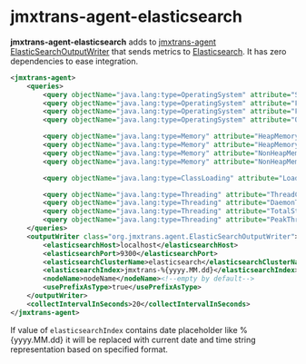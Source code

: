 jmxtrans-agent-elasticsearch
============================
**jmxtrans-agent-elasticsearch** adds to [jmxtrans-agent](https://github.com/jmxtrans/jmxtrans-agent) [ElasticSearchOutputWriter](https://github.com/evgeniy-khist/jmxtrans-agent-elasticsearch/blob/master/src/main/java/org/jmxtrans/agent/ElasticSearchOutputWriter.java) that sends metrics to [Elasticsearch](www.elasticsearch.org). It has zero dependencies to ease integration.

```xml
<jmxtrans-agent>
    <queries>
        <query objectName="java.lang:type=OperatingSystem" attribute="SystemLoadAverage" resultAlias="os.systemLoadAverage"/>
        <query objectName="java.lang:type=OperatingSystem" attribute="FreePhysicalMemorySize" resultAlias="os.freePhysicalMemorySize"/>
        <query objectName="java.lang:type=OperatingSystem" attribute="FreeSwapSpaceSize" resultAlias="os.freeSwapSpaceSize"/>
        <query objectName="java.lang:type=OperatingSystem" attribute="OpenFileDescriptorCount" resultAlias="os.openFileDescriptorCount"/>

        <query objectName="java.lang:type=Memory" attribute="HeapMemoryUsage" key="used" resultAlias="jvm.heapMemoryUsage.used"/>
        <query objectName="java.lang:type=Memory" attribute="HeapMemoryUsage" key="committed" resultAlias="jvm.heapMemoryUsage.committed"/>
        <query objectName="java.lang:type=Memory" attribute="NonHeapMemoryUsage" key="used" resultAlias="jvm.nonHeapMemoryUsage.used"/>
        <query objectName="java.lang:type=Memory" attribute="NonHeapMemoryUsage" key="committed" resultAlias="jvm.nonHeapMemoryUsage.committed"/>

        <query objectName="java.lang:type=ClassLoading" attribute="LoadedClassCount" resultAlias="jvm.loadedClasses"/>

        <query objectName="java.lang:type=Threading" attribute="ThreadCount" resultAlias="jvm.threadCount"/>
        <query objectName="java.lang:type=Threading" attribute="DaemonThreadCount" resultAlias="jvm.daemonThreadCount"/>
        <query objectName="java.lang:type=Threading" attribute="TotalStartedThreadCount" resultAlias="jvm.totalStartedThreadCount"/>
        <query objectName="java.lang:type=Threading" attribute="PeakThreadCount" resultAlias="jvm.peakThreadCount"/>
    </queries>
    <outputWriter class="org.jmxtrans.agent.ElasticSearchOutputWriter">
        <elasticsearchHost>localhost</elasticsearchHost>
        <elasticsearchPort>9300</elasticsearchPort>
        <elasticsearchClusterName>elasticsearch</elasticsearchClusterName>
        <elasticsearchIndex>jmxtrans-%{yyyy.MM.dd}</elasticsearchIndex>
        <nodeName>nodeName</nodeName><!--empty by default-->
        <usePrefixAsType>true</usePrefixAsType>
    </outputWriter>
    <collectIntervalInSeconds>20</collectIntervalInSeconds>
</jmxtrans-agent>
```

If value of `elasticsearchIndex` contains date placeholder like %{yyyy.MM.dd} it will be replaced with current date and time string representation based on specified format.
